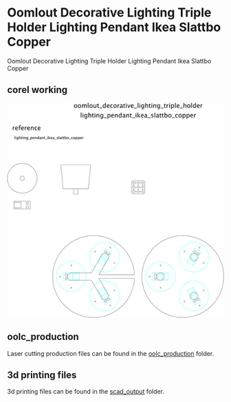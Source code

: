 # Oomlout Decorative Lighting Triple Holder Lighting Pendant Ikea Slattbo Copper


Oomlout Decorative Lighting Triple Holder Lighting Pendant Ikea Slattbo Copper  
  



## corel working
![](working_600.png) 


















## oolc_production
Laser cutting production files can be found in the [oolc_production](oolc_production) folder.

## 3d printing files
3d printing files can be found in the [scad_output](scad_output) folder.

